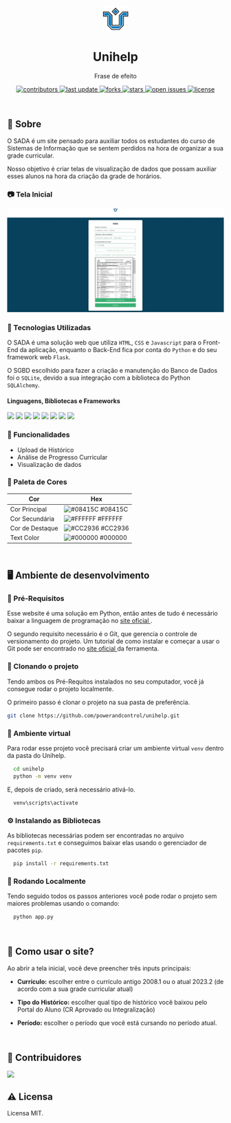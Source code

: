 <div align="center">

  <img src="static/images/logo-unirio.png" alt="logo" width="60" height="auto" />
  <h1>Unihelp</h1>
  
  <p>
    Frase de efeito
  </p>
  
  
<!-- Badges -->
<p>
  <a href="https://github.com/powerandcontrol/unihelp/graphs/contributors">
    <img src="https://img.shields.io/github/contributors/powerandcontrol/unihelp" alt="contributors" />
  </a>
  <a href="">
    <img src="https://img.shields.io/github/last-commit/powerandcontrol/unihelp" alt="last update" />
  </a>
  <a href="https://github.com/powerandcontrol/unihelp/network/members">
    <img src="https://img.shields.io/github/forks/powerandcontrol/unihelp" alt="forks" />
  </a>
  <a href="https://github.com/powerandcontrol/unihelp/stargazers">
    <img src="https://img.shields.io/github/stars/powerandcontrol/unihelp" alt="stars" />
  </a>
  <a href="https://github.com/powerandcontrol/unihelp/issues/">
    <img src="https://img.shields.io/github/issues/powerandcontrol/unihelp" alt="open issues" />
  </a>
  <a href="https://github.com/powerandcontrol/unihelp/blob/master/LICENSE">
    <img src="https://img.shields.io/github/license/powerandcontrol/unihelp.svg" alt="license" />
  </a>
</p>
   
<!--
<h4>
    <a href="https://github.com/Louis3797/awesome-readme-template/">View Demo</a>
  <span> · </span>
    <a href="https://github.com/Louis3797/awesome-readme-template">Documentation</a>
  <span> · </span>
    <a href="https://github.com/Louis3797/awesome-readme-template/issues/">Report Bug</a>
  <span> · </span>
    <a href="https://github.com/Louis3797/awesome-readme-template/issues/">Request Feature</a>
</h4>
-->

</div>

<!-- Sumário 
# 📔 Sumário

- [Sobre](#star2-sobre)
  * [Screenshots](#camera-screenshots)
  * [Tech Stack](#space_invader-tech-stack)
  * [Features](#dart-features)
  * [Color Reference](#art-color-reference)
  * [Environment Variables](#key-environment-variables)
- [Getting Started](#toolbox-getting-started)
  * [Prerequisites](#bangbang-prerequisites)
  * [Installation](#gear-installation)
  * [Running Tests](#test_tube-running-tests)
  * [Run Locally](#running-run-locally)
  * [Deployment](#triangular_flag_on_post-deployment)
- [Usage](#eyes-usage)
- [Roadmap](#compass-roadmap)
- [Contributing](#wave-contributing)
  * [Code of Conduct](#scroll-code-of-conduct)
- [FAQ](#grey_question-faq)
- [License](#warning-license)
- [Contact](#handshake-contact)
- [Acknowledgements](#gem-acknowledgements)


-->

<br>

## 🌟 Sobre

O SADA é um site pensado para auxiliar todos os estudantes do curso de Sistemas de Informação que se sentem perdidos na hora de organizar a sua grade curricular.

Nosso objetivo é criar telas de visualização de dados que possam auxiliar esses alunos na hora da criação da grade de horários.

### 📷 Tela Inicial

<div align="center"> 
  <img src="static/images/screenshot.jpg" alt="screenshot" />
</div>

<!-- TechStack -->
### 👾 Tecnologias Utilizadas

O SADA é uma solução web que utiliza `HTML`, `CSS` e `Javascript` para o Front-End da aplicação, enquanto o Back-End fica por conta do `Python` e do seu framework web `Flask`. 

O SGBD escolhido para fazer a criação e manutenção do Banco de Dados foi o `SQLite`, devido a sua integração com a biblioteca do Python `SQLAlchemy`.

#### Linguagens, Bibliotecas e Frameworks
<p>
<img src="https://img.shields.io/badge/Python-3776AB.svg?style=for-the-badge&logo=Python&logoColor=white"/>
<img src="https://img.shields.io/badge/SQLite-003B57.svg?style=for-the-badge&logo=SQLite&logoColor=white"/>
<img src="https://img.shields.io/badge/HTML5-E34F26.svg?style=for-the-badge&logo=HTML5&logoColor=white"/>
<img src="https://img.shields.io/badge/CSS3-1572B6.svg?style=for-the-badge&logo=CSS3&logoColor=white"/>
<img src="https://img.shields.io/badge/JavaScript-F7DF1E.svg?style=for-the-badge&logo=JavaScript&logoColor=black"/>
<img src="https://img.shields.io/badge/Flask-000000.svg?style=for-the-badge&logo=Flask&logoColor=white"/>
<img src="https://img.shields.io/badge/SQLAlchemy-D71F00.svg?style=for-the-badge&logo=SQLAlchemy&logoColor=white"/>
<img src="https://img.shields.io/badge/pandas-150458.svg?style=for-the-badge&logo=pandas&logoColor=white"/>
</p>

### 🎯 Funcionalidades

- Upload de Histórico
- Análise de Progresso Curricular
- Visualização de dados

<!-- Color Reference -->
### 🎨 Paleta de Cores

| Cor             | Hex                                                                |
| ----------------- | ------------------------------------------------------------------ |
| Cor Principal | ![#08415C](https://via.placeholder.com/10/08415C?text=+) #08415C |
| Cor Secundária | ![#FFFFFF](https://via.placeholder.com/10/FFFFFF?text=+) #FFFFFF |
| Cor de Destaque | ![#CC2936](https://via.placeholder.com/10/CC2936?text=+) #CC2936 |
| Text Color | ![#000000](https://via.placeholder.com/10/000000?text=+) #000000 |

<br>

## 🖥️ Ambiente de desenvolvimento

### 🐍 Pré-Requisitos

Esse website é uma solução em Python, então antes de tudo é necessário baixar a linguagem de programação no <a href="https://www.python.org/downloads/"> site oficial </a>.

O segundo requisito necessário é o Git, que gerencia o controle de versionamento do projeto. Um tutorial de como instalar e começar a usar o Git pode ser encontrado no <a href="https://git-scm.com/downloads"> site oficial </a> da ferramenta.

### 🧰 Clonando o projeto

Tendo ambos os Pré-Requitos instalados no seu computador, você já consegue rodar o projeto localmente.

O primeiro passo é clonar o projeto na sua pasta de preferência.

```bash
git clone https://github.com/powerandcontrol/unihelp.git
```

### 🔑 Ambiente virtual

Para rodar esse projeto você precisará criar um ambiente virtual `venv` dentro da pasta do Unihelp.

```bash
  cd unihelp
  python -m venv venv
```

E, depois de criado, será necessário ativá-lo.

```bash
  venv\scripts\activate
```

### ⚙️ Instalando as Bibliotecas

As bibliotecas necessárias podem ser encontradas no arquivo `requirements.txt` e conseguimos baixar elas usando o gerenciador de pacotes `pip`.

```bash
  pip install -r requirements.txt
```
   
<!-- Running Tests -->
### 🧪 Rodando Localmente

Tendo seguido todos os passos anteriores você pode rodar o projeto sem maiores problemas usando o comando:

```bash
  python app.py
```

<!-- Deployment
### 🚩 Deployment

To deploy this project run

```bash
  yarn deploy
```
 -->

<br>

## 👀 Como usar o site?

Ao abrir a tela inicial, você deve preencher três inputs principais:

- <b>Currículo:</b> escolher entre o currículo antigo 2008.1 ou o atual 2023.2 (de acordo com a sua grade curricular atual)

- <b>Tipo do Histórico:</b> escolher qual tipo de histórico você baixou pelo Portal do Aluno (CR Aprovado ou Integralização)

- <b>Período:</b> escolher o período que você está cursando no período atual.


<!--
```javascript
import Component from 'my-project'

function App() {
  return <Component />
}
```

 Roadmap 
## 🧭 Roadmap

* [x] Todo 1
* [ ] Todo 2

-->
<!-- Contributing -->

<br>

## 👋 Contribuidores

<a href="https://github.com/powerandcontrol/unihelp/graphs/contributors">
  <img src="https://contrib.rocks/image?repo=powerandcontrol/unihelp" />
</a>

<br>

<!--
Contributions are always welcome!

See `contributing.md` for ways to get started.


### 📜 Code of Conduct

Please read the [Code of Conduct](https://github.com/Louis3797/awesome-readme-template/blob/master/CODE_OF_CONDUCT.md)

## ❔ FAQ

- Question 1

  + Answer 1

- Question 2

  + Answer 2

-->

## ⚠️ Licensa
Licensa MIT.


<!--
## 🤝 Contato

Your Name - [@twitter_handle](https://twitter.com/twitter_handle) - email@email_client.com

Project Link: [https://github.com/Louis3797/awesome-readme-template](https://github.com/Louis3797/awesome-readme-template)


## 💎 Acknowledgements

Use this section to mention useful resources and libraries that you have used in your projects.

 - [Shields.io](https://shields.io/)
 - [Awesome README](https://github.com/matiassingers/awesome-readme)
 - [Emoji Cheat Sheet](https://github.com/ikatyang/emoji-cheat-sheet/blob/master/README.md#travel--places)
 - [Readme Template](https://github.com/othneildrew/Best-README-Template)
-->
